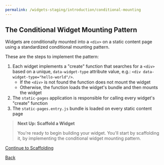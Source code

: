 ```yaml
---
permalink: /widgets-staging/introduction/conditional-mounting
---
```


##  The Conditional Widget Mounting Pattern

Widgets are conditionally mounted into a `<div>` on a static content page using a standardized conditional mounting pattern.

These are the steps to implement the pattern:

1.  Each widget implements a "create" function that searches for a `<div>` based on a unique, `data-widget-type` attribute value, e.g.: `<div data-widget-type="hello-world"/>`.
    *  If the `<div>` is not found the function does not mount the widget
    *  Otherwise, the function loads the widget's bundle and then mounts the widget
2.  The `static-pages` application is responsible for calling every widget's "create" function
3.  The `static-pages.entry.js` bundle is loaded on every static content page

>  **Next Up: Scaffold a Widget**
>
> You're ready to begin building your widget. You'll start by scaffolding it, by implementing the conditional widget mounting pattern.

[Continue to Scaffolding](../scaffolding/1_START.md)

[Back](./3_STATIC_PAGES.md)

